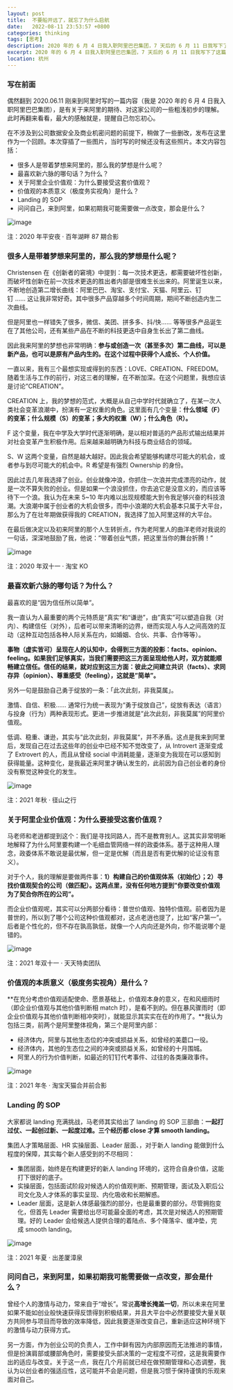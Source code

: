 ```yaml
---
layout: post
title:  不要船开远了，就忘了为什么启航
date:   2022-08-11 23:53:57 +0800
categories: thinking
tags: [思考]
description: 2020 年的 6 月 4 日我入职阿里巴巴集团，7 天后的 6 月 11 日我写下了这篇文章。偶然翻到了当时这篇文章，遂转录于此，提醒自己勿忘初心。在不涉及到公司数据安全及商业机密问题的前提下，稍做了一些删改，发布在这里作为一个回顾。本次穿插了一些图片，当时写的时候还没有这些照片。本文内容包括：很多人是带着梦想来阿里的，那么我的梦想是什么呢？最喜欢新六脉的哪句话？为什么？关于阿里企业价值观：为什么要接受这套价值观？价值观的本质意义（极度务实视角）是什么？Landing 的 SOP；问问自己，来到阿里，如果初期我可能需要做一点改变，那会是什么？
excerpt: 2020 年的 6 月 4 日我入职阿里巴巴集团，7 天后的 6 月 11 日我写下了这篇文章。偶然翻到了当时这篇文章，遂转录于此，提醒自己勿忘初心。在不涉及到公司数据安全及商业机密问题的前提下，稍做了一些删改，发布在这里作为一个回顾。本次穿插了一些图片，当时写的时候还没有这些照片。本文内容包括：很多人是带着梦想来阿里的，那么我的梦想是什么呢？最喜欢新六脉的哪句话？为什么？关于阿里企业价值观：为什么要接受这套价值观？价值观的本质意义（极度务实视角）是什么？Landing 的 SOP；问问自己，来到阿里，如果初期我可能需要做一点改变，那会是什么？
location: 杭州
---
```


### 写在前面
偶然翻到 2020.06.11 刚来到阿里时写的一篇内容（我是 2020 年的 6 月 4 日我入职阿里巴巴集团），是有关于来阿里的期待、对这家公司的一些粗浅初步的理解。此时再翻来看看，最大的感触就是，提醒自己勿忘初心。

在不涉及到公司数据安全及商业机密问题的前提下，稍做了一些删改，发布在这里作为一个回顾。本次穿插了一些图片，当时写的时候还没有这些照片。本文内容包括：

* 很多人是带着梦想来阿里的，那么我的梦想是什么呢？
* 最喜欢新六脉的哪句话？为什么？
* 关于阿里企业价值观：为什么要接受这套价值观？
* 价值观的本质意义（极度务实视角）是什么？
* Landing 的 SOP
* 问问自己，来到阿里，如果初期我可能需要做一点改变，那会是什么？

![image](/img/src/2020-06-11-captain-alibaba-1.png)

注：2020 年平安夜 · 百年湖畔 87 期合影

### 很多人是带着梦想来阿里的，那么我的梦想是什么呢？

Christensen 在《创新者的窘境》中提到：每一次技术更迭，都需要破坏性创新，而破坏性创新在前一次技术更迭的胜出者内部是很难生长出来的。阿里诞生以来，不断地创造第二增长曲线：阿里巴巴、淘宝、支付宝、天猫、阿里云、钉钉 …… 这让我非常好奇。其中很多产品穿越多个时间周期，期间不断创造内生二次曲线。

但是阿里也一样错失了很多，微信、美团、拼多多、抖/快…… 等等很多产品诞生在了其他公司，还有某些产品在不断的科技更迭中自身生长出了第二曲线。

因此我来阿里的梦想也非常明确：**参与或创造一次（甚至多次）第二曲线，可以是新产品，也可以是原有产品内生的。在这个过程中获得个人成长、个人价值。**

一直以来，我有三个最想实现或得到的东西：LOVE、CREATION、FREEDOM。随着生活与工作的前行，对这三者的理解，在不断加深。在这个问题里，我想应该是讨论”CREATION”。

CREATION 上，我的梦想的范式，大概是从自己中学时代就确立了，在某一次人类社会变革浪潮中，扮演有一定权重的角色。这里面有几个变量：**什么领域（F）的变革；什么规模（S）的变革；多大的权重（W）；什么角色（R）。**

F 这个变量，我在中学及大学时代逐渐明确，是以相对普适的产品形式输出结果并对社会变革产生积极作用。后来越来越明确为科技与商业结合的领域。

S、W 这两个变量，自然是越大越好。因此我会希望能够构建尽可能大的机会，或者参与到尽可能大的机会中。R 希望是有强烈 Ownership 的身份。

因此过去几年我选择了创业。创业就像冲浪，你抓住一次浪并完成漂亮的动作，就是一次不算失败的创业。但是如果一个浪没抓住，你去追它是没意义的，而应该等待下一个浪。我认为在未来 5~10 年内难以出现规模能大到令我足够兴奋的科技浪潮。大浪潮中属于创业者的大机会很多，而中小浪潮的大机会基本只属于大平台，那么为了在壮年期做获得我的 CREATION，我选择了加入阿里这样的大平台。

在最后做决定以及初来阿里的那个人生转折点，作为老阿里人的曲洋老师对我说的一句话，深深地鼓励了我，他说：”带着创业气质，把这里当你的舞台折腾！”

![image](/img/src/2020-06-11-captain-alibaba-2.png)

注：2020 年双十一 · 淘宝 KO

### 最喜欢新六脉的哪句话？为什么？

最喜欢的是“因为信任所以简单”。

我一直认为人最重要的两个元特质是”真实”和“谦逊”，由”真实”可以塑造自我（对内）、构建信任（对外），后者可以带来清晰的边界，继而实现人与人之间高效的互动（这种互动包括各种人际关系在内，如婚姻、合伙、共事、合作等等）。

**事物（虚实皆可）呈现在人的认知中，会得到三方面的投影：facts、opinion、feeling。如果我们足够真实，当我们需要把这三方面呈现给他人时，双方就能顺畅建立信任。信任的结果，就对应到这三方面：彼此之间建立共识（facts）、求同存异（opinion）、尊重感受（feeling），这就是”简单”。**

另外一句是鼓励自己勇于绽放的一条：「此次此刻，非我莫属」。

激情、自信、积极…… 通常行为统一表现为“勇于绽放自己”，绽放有表达（语言）与投身（行为）两种表现形式。更进一步推进就是”此次此刻，非我莫属”的阿里价值观。

低调、稳重、谦逊，其实与“此次此刻，非我莫属“，并不矛盾。这点是我来到阿里后，发现自己在过去这些年的创业中已经不知不觉改变了，从 Introvert 逐渐变成了 Extrovert 的人，而且从曾经 social 中消耗能量，逐渐变为我现在可以感知到获得能量。这种变化，是我最近来阿里才确认发生的，此前因为自己创业者的身份没有察觉这种变化的发生。

![image](/img/src/2020-06-11-captain-alibaba-3.png)

注：2021 年秋 · 径山之行

### 关于阿里企业价值观：为什么要接受这套价值观？

马老师和老逍都提到这个：我们是寻找同路人，而不是教育别人。这其实非常明晰地解释了为什么阿里要构建一个毛细血管网络一样的政委体系。基于这种用人理念，政委体系不敢说是最优解，但一定是优解（而且是否有更优解的论证没有意义）。

对于个人，我的理解是要做两件事：**1）构建自己的价值观体系（初始化）；2）寻找价值观契合的公司（做匹配）。这两点里，没有任何地方提到”你要改变价值观为了契合你所在的公司”。**

而企业价值观呢，其实可以分两部分看待：普世价值观、独特价值观。前者因为是普世的，所以到了哪个公司这种价值观都对，这点老逍也提了，比如“客户第一”。后者是个性化的，但不存在孰高孰低，就像一个人内向还是外向，你不能说哪个是错的。

![image](/img/src/2020-06-11-captain-alibaba-4.png)

注：2021 年双十一 · 天天特卖团队

### 价值观的本质意义（极度务实视角）是什么？

**在充分考虑价值观适配使命、愿景基础上，价值观本身的意义，在和风细雨时（即企业价值观与其他价值判断相 match 时），是看不到的。但在暴风骤雨时（即企业价值观与其他价值判断相冲突时），就能显示其实实在在的作用了。**我认为包括三类，前两个是阿里整体视角，第三个是阿里内部：

* 经济体内，阿里与其他生态位的冲突或损益关系，如曾经的美蘑口一役。
* 经济体内，其他的生态位之间的冲突或损益关系，如曾经的十月围城。
* 阿里人的行为价值判断，如最近的钉钉代考事件、过往的各类廉政事件。

![image](/img/src/2020-06-11-captain-alibaba-5.png)

注：2021 年冬 · 淘宝天猫合并前合影

### Landing 的 SOP

大家都说 landing 充满挑战，马老师其实给出了 landing 的 SOP 三部曲：**一起打过仗、一起创过新、一起度过难。三个经历都 close 才算 smooth landing。**

集团人才策略层面、HR 实操层面、Leader 层面、，对于新人 landing 能做到什么程度的保障，其实每个新人感受到的不尽相同：

* 集团层面，始终是在构建更好的新人 landing 环境的，这符合自身价值，这能打下很好的底子。
* 实操层面，包括面试阶段对候选人的价值观判断、预期管理，面试及入职后公司文化及人才体系的事实呈现、内化吸收和长期解惑。
* Leader 层面，这是新人体感最强烈的部分，也是最重要的部分。尽管拥抱变化，但首先 Leader 需要给出尽可能最全面的考虑，其次是对候选人的预期管理。好的 Leader 会给候选人提供合理的着陆点、多个降落伞、缓冲垫，完成 smooth landing。

![image](/img/src/2020-06-11-captain-alibaba-6.png)

注：2021 年夏 · 出差厦漳泉

### 问问自己，来到阿里，如果初期我可能需要做一点改变，那会是什么？

曾经个人的激情与动力，常来自于“增长”。常说**高增长掩盖一切**，所以未来在阿里如果不能如创业般快速获得反馈得到积极结果，并且大平台中必然要接受大量关联方共同参与项目而导致的效率降低，因此我要逐渐改变自己，重新适应这种环境下的激情与动力获得方式。

另一方面，作为创业公司的负责人，工作中鲜有因为内部原因而无法推进的事情，但是扮演肩部或腰部角色时，需要接受头部决策的一定程度不可控，这是我需要作出的适应与改变。关于这一点，我在几个月前就已经在做预期管理和心态调整，我认为以创业者的强适应性，这可能并不会是问题，但是我习惯于保持谨慎的乐观来面对自己。